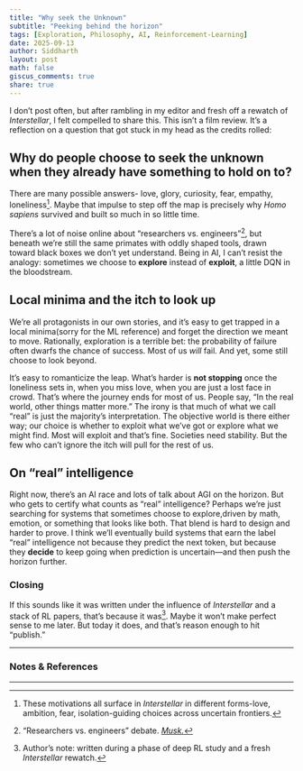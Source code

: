 ```yaml
---
title: "Why seek the Unknown"
subtitle: "Peeking behind the horizon"
tags: [Exploration, Philosophy, AI, Reinforcement-Learning]
date: 2025-09-13
author: Siddharth
layout: post
math: false
giscus_comments: true
share: true
---
```



I don’t post often, but after rambling in my editor and fresh off a rewatch of *Interstellar*, I felt compelled to share this. This isn’t a film review. It’s a reflection on a question that got stuck in my head as the credits rolled:

## **Why do people choose to seek the unknown when they already have something to hold on to?**

There are many possible answers- love, glory, curiosity, fear, empathy, loneliness[^1]. Maybe that impulse to step off the map is precisely why *Homo sapiens* survived and built so much in so little time.

There’s a lot of noise online about “researchers vs. engineers”[^2], but beneath we’re still the same primates with oddly shaped tools, drawn toward black boxes we don’t yet understand. Being in AI, I can’t resist the analogy: sometimes we choose to **explore** instead of **exploit**, a little DQN in the bloodstream.

## Local minima and the itch to look up

We’re all protagonists in our own stories, and it’s easy to get trapped in a local minima(sorry for the ML reference) and forget the direction we meant to move. Rationally, exploration is a terrible bet: the probability of failure often dwarfs the chance of success. Most of us *will* fail. And yet, some still choose to look beyond.

It’s easy to romanticize the leap. What’s harder is **not stopping** once the loneliness sets in, when you miss love, when you are just a lost face in crowd. That’s where the journey ends for most of us. People say, “In the real world, other things matter more.” The irony is that much of what we call “real” is just the majority’s interpretation. The objective world is there either way; our choice is whether to exploit what we’ve got or explore what we might find. Most will exploit and that’s fine. Societies need stability. But the few who can’t ignore the itch will pull for the rest of us.

## On “real” intelligence

Right now, there’s an AI race and lots of talk about AGI on the horizon. But who gets to certify what counts as “real” intelligence? Perhaps we’re just searching for systems that sometimes choose to explore,driven by math, emotion, or something that looks like both. That blend is hard to design and harder to prove. I think we’ll eventually build systems that earn the label “real” intelligence not because they predict the next token, but because they **decide** to keep going when prediction is uncertain—and then push the horizon further.


### Closing

If this sounds like it was written under the influence of *Interstellar* and a stack of RL papers, that’s because it was[^3]. Maybe it won’t make perfect sense to me later. But today it does, and that’s reason enough to hit “publish.”

---

### Notes & References

[^1]: These motivations all surface in *Interstellar* in different forms-love, ambition, fear, isolation-guiding choices across uncertain frontiers.

[^2]: “Researchers vs. engineers” debate. *[Musk.](https://x.com/elonmusk/status/1950254103474446728)*

[^3]: Author’s note: written during a phase of deep RL study and a fresh *Interstellar* rewatch.

---